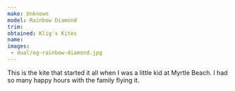 ```yaml
---
make: Unknown
model: Rainbow Diamond
trim:
obtained: Klig's Kites
name:
images:
 - dual/og-rainbow-diamond.jpg
---
```


This is the kite that started it all when I was a little kid at Myrtle Beach.
I had so many happy hours with the family flying it.
